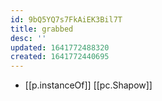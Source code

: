 ```yaml
---
id: 9bQ5YQ7s7FkAiEK3Bil7T
title: grabbed
desc: ''
updated: 1641772488320
created: 1641772440695
---
```



- [[p.instanceOf]] [[pc.Shapow]]
